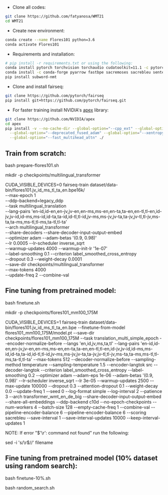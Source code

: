 * Clone all codes:

``` bash
git clone https://github.com/fatyanosa/WMT21
cd WMT21
```

* Create new environment:

``` bash
conda create --name Flores101 python=3.6
conda activate Flores101
```

* Requirements and installation:

``` bash
# pip install -r requirements.txt or using the following:
conda install pytorch torchvision torchaudio cudatoolkit=11.1 -c pytorch -c nvidia
conda install -c conda-forge pyarrow fastbpe sacremoses sacrebleu sentencepiece fairseq wandb
pip install subword-nmt
```

* Clone and install fairseq:

``` bash
git clone https://github.com/pytorch/fairseq
pip install git+https://github.com/pytorch/fairseq.git
```

* For faster training install NVIDIA's [apex](https://github.com/NVIDIA/apex) library:

``` bash
git clone https://github.com/NVIDIA/apex
cd apex
pip install -v --no-cache-dir --global-option="--cpp_ext" --global-option="--cuda_ext" \
  --global-option="--deprecated_fused_adam" --global-option="--xentropy" \
  --global-option="--fast_multihead_attn" ./
```

## Train from scratch:

bash prepare-flores101.sh

mkdir -p checkpoints/multilingual_transformer

CUDA_VISIBLE_DEVICES=0 fairseq-train dataset/data-bin/flores101.jv_id_ms_tl_ta_en.bpe16k/ \
--max-epoch 1 \
--ddp-backend=legacy_ddp \
--task multilingual_translation \
--lang-pairs 'en-id,id-en,en-jv,jv-en,en-ms,ms-en,en-ta,ta-en,en-tl,tl-en,id-jv,jv-id,id-ms,ms-id,id-ta,ta-id,id-tl,tl-id,jv-ms,ms-jv,jv-ta,ta-jv,jv-tl,tl-jv,ms-ta,ta-ms,ms-tl,tl-ms,ta-tl,tl-ta' \
--arch multilingual_transformer \
--share-decoders --share-decoder-input-output-embed \
--optimizer adam --adam-betas '(0.9, 0.98)' \
--lr 0.0005 --lr-scheduler inverse_sqrt \
--warmup-updates 4000 --warmup-init-lr '1e-07' \
--label-smoothing 0.1 --criterion label_smoothed_cross_entropy \
--dropout 0.3 --weight-decay 0.0001 \
--save-dir checkpoints/multilingual_transformer \
--max-tokens 4000 \
--update-freq 2 --combine-val


## Fine tuning from pretrained model:

bash finetune.sh

mkdir -p checkpoints/flores101_mm100_175M

CUDA_VISIBLE_DEVICES=1 fairseq-train dataset/data-bin/flores101.jv_id_ms_tl_ta_en.bpe --finetune-from-model flores101_mm100_175M/model.pt --save-dir checkpoints/flores101_mm100_175M --task translation_multi_simple_epoch --encoder-normalize-before --langs 'en,id,jv,ms,ta,tl' --lang-pairs 'en-id,id-en,en-jv,jv-en,en-ms,ms-en,en-ta,ta-en,en-tl,tl-en,id-jv,jv-id,id-ms,ms-id,id-ta,ta-id,id-tl,tl-id,jv-ms,ms-jv,jv-ta,ta-jv,jv-tl,tl-jv,ms-ta,ta-ms,ms-tl,tl-ms,ta-tl,tl-ta' --max-tokens 512 --decoder-normalize-before --sampling-method temperature --sampling-temperature 1.5 --encoder-langtok src --decoder-langtok --criterion label_smoothed_cross_entropy --label-smoothing 0.2 --optimizer adam --adam-eps 1e-06 --adam-betas '(0.9, 0.98)' --lr-scheduler inverse_sqrt --lr 3e-05 --warmup-updates 2500 --max-update 100000 --dropout 0.3 --attention-dropout 0.1 --weight-decay 0.0 --update-freq 1 --seed 0 --log-format simple --log-interval 2 --patience 3 --arch transformer_wmt_en_de_big  --share-decoder-input-output-embed --share-all-embeddings --ddp-backend c10d  --no-epoch-checkpoints --num-workers 4 --batch-size 128 --empty-cache-freq 1 --combine-val --pipeline-encoder-balance 6 --pipeline-encoder-balance 6 --scoring sacrebleu --save-interval 1 --save-interval-updates 10000 --keep-interval-updates 1


NOTE: If error "$'\r': command not found" run the following:

sed -i 's/\r$//' filename

## Fine tuning from pretrained model (10% dataset using random search):

bash finetune-10%.sh

bash random_search.sh

